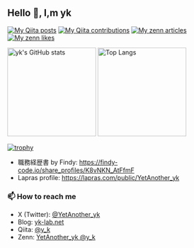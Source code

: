 ## Hello 👋, I,m yk

[![My Qiita posts](https://qiita-badge.apiapi.app/s/y_k/posts.svg)](http://qiita.com/y_k)
[![My Qiita contributions](https://qiita-badge.apiapi.app/s/y_k/contributions.svg)](http://qiita.com/y_k)
[![My zenn articles](https://zenn.badge.nikaera.com/s/y_k/articles?style=flat)](https://zenn.dev/y_k)
[![My zenn likes](https://zenn.badge.nikaera.com/s/y_k/likes?style=flat)](https://zenn.dev/y_k)

<img src="https://github-readme-stats.vercel.app/api?username=yk-lab&count_private=true&show_icons=true" alt="yk's GitHub stats" height="200px" />
<img src="https://github-readme-stats.vercel.app/api/top-langs/?username=yk-lab&layout=donut" alt="Top Langs" height="200px" />

[![trophy](https://github-profile-trophy.vercel.app/?username=yk-lab&column=9)](https://github.com/ryo-ma/github-profile-trophy)

- 職務経歴書 by Findy:
    <https://findy-code.io/share_profiles/K8vNKN_AtFfmF>
- Lapras profile:
    <https://lapras.com/public/YetAnother_yk>

### 📫 How to reach me

- X (Twitter): [@YetAnother_yk](https://x.com/YetAnother_yk)
- Blog: [yk-lab.net](https://yk-lab.net/)
- Qiita: [@y_k](https://qiita.com/y_k)
- Zenn: [YetAnother_yk @y_k](https://zenn.dev/y_k)

<!--
**yk-lab/yk-lab** is a ✨ _special_ ✨ repository because its `README.md` (this file) appears on your GitHub profile.

Here are some ideas to get you started:

- 🔭 I’m currently working on ...
- 🌱 I’m currently learning ...
- 👯 I’m looking to collaborate on ...
- 🤔 I’m looking for help with ...
- 💬 Ask me about ...
- 📫 How to reach me: ...
- 😄 Pronouns: ...
- ⚡ Fun fact: ...

GitHub Extra Pins
https://github.com/anuraghazra/github-readme-stats/blob/master/docs/readme_ja.md#github-extra-pins
-->
